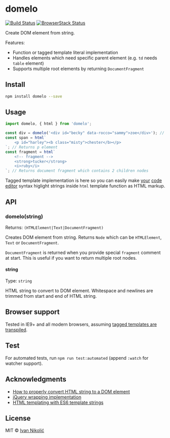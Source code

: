 # domelo

[![Build Status][ci-img]][ci]
[![BrowserStack Status][browserstack-img]][browserstack]

Create DOM element from string.

Features:

-   Function or tagged template literal implementation
-   Handles elements which need specific parent element (e.g. `td` needs `table`
    element)
-   Supports multiple root elements by returning `DocumentFragment`

## Install

```sh
npm install domelo --save
```

## Usage

```js
import domelo, { html } from 'domelo';

const div = domelo('<div id="becky" data-rocco="sammy">zoe</div>'); // Returns div element
const span = html`
	<p id="harley"><b class="misty">chester</b></p>
`; // Returns p element
const fragment = html`
	<!-- fragment -->
	<strong>tucker</strong>
	<i>ruby</i>
`; // Returns document fragment which contains 2 children nodes
```

Tagged template implementation is here so you can easily make
[your](https://github.com/sublimehq/Packages/issues/179)
[code](https://marketplace.visualstudio.com/items?itemName=bierner.lit-html)
[editor](https://github.com/atom/language-javascript/pull/282) syntax higlight
strings inside `html` template function as HTML markup.

## API

### domelo(string)

Returns: `(HTMLElement|Text|DocumentFragment)`

Creates DOM element from string. Returns `Node` which can be `HTMLElement`,
`Text` or `DocumentFragment`.

`DocumentFragment` is returned when you provide special `fragment` comment at
start. This is useful if you want to return multiple root nodes.

#### string

Type: `string`

HTML string to convert to DOM element. Whitespace and newlines are trimmed from
start and end of HTML string.

## Browser support

Tested in IE9+ and all modern browsers, assuming
[tagged templates are transpiled](https://babeljs.io/docs/en/babel-plugin-transform-template-literals).

## Test

For automated tests, run `npm run test:automated` (append `:watch` for watcher
support).

## Acknowledgments

-   [How to properly convert HTML string to a DOM element](http://krasimirtsonev.com/blog/article/Revealing-the-magic-how-to-properly-convert-HTML-string-to-a-DOM-element)
-   [jQuery wrapping implementation](https://github.com/jquery/jquery/blob/e743cbd28553267f955f71ea7248377915613fd9/src/manipulation/buildFragment.js#L40-L62)
-   [HTML templating with ES6 template strings](http://2ality.com/2015/01/template-strings-html.html)

## License

MIT © [Ivan Nikolić](http://ivannikolic.com)

<!-- prettier-ignore-start -->

[ci]: https://travis-ci.com/niksy/domelo
[ci-img]: https://travis-ci.com/niksy/domelo.svg?branch=master
[browserstack]: https://www.browserstack.com/
[browserstack-img]: https://www.browserstack.com/automate/badge.svg?badge_key=SHQxMmdTOXlCMk9RakpBNVZJbG1QS1lDMFIyVnd0Rk1yUW10NGh4Tjk0bz0tLXJZYkpnZXJtcDI2RlBsK1VIL2JFZEE9PQ==--3f7b9dc5dc910301116ca982eeab24276cbc7d94

<!-- prettier-ignore-end -->
